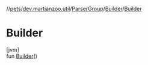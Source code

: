 //[pets](../../../../index.md)/[dev.martianzoo.util](../../index.md)/[ParserGroup](../index.md)/[Builder](index.md)/[Builder](-builder.md)

# Builder

[jvm]\
fun [Builder](-builder.md)()
